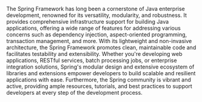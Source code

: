 The Spring Framework has long been a cornerstone of Java enterprise development, renowned for its versatility, modularity, and robustness.
It provides comprehensive infrastructure support for building Java applications, offering a wide range of features for addressing various concerns such as dependency injection, aspect-oriented programming, transaction management, and more. 
With its lightweight and non-invasive architecture, the Spring Framework promotes clean, maintainable code and facilitates testability and extensibility.
Whether you're developing web applications, RESTful services, batch processing jobs, or enterprise integration solutions, Spring's modular design and extensive ecosystem of libraries and extensions empower developers to build scalable and resilient applications with ease.
Furthermore, the Spring community is vibrant and active, providing ample resources, tutorials, and best practices to support developers at every step of the development process.

